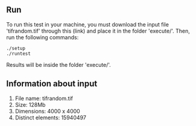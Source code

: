 ## Run

To run this test in your machine, you must download the input file 'tifrandom.tif' through this (link) and place it in the folder 'execute/'. Then, run the following commands:

```
./setup
./runtest
```

Results will be inside the folder 'execute/'.


## Information about input

1. File name: tifrandom.tif
2. Size: 128Mb
3. Dimensions: 4000 x 4000
4. Distinct elements: 15940497
